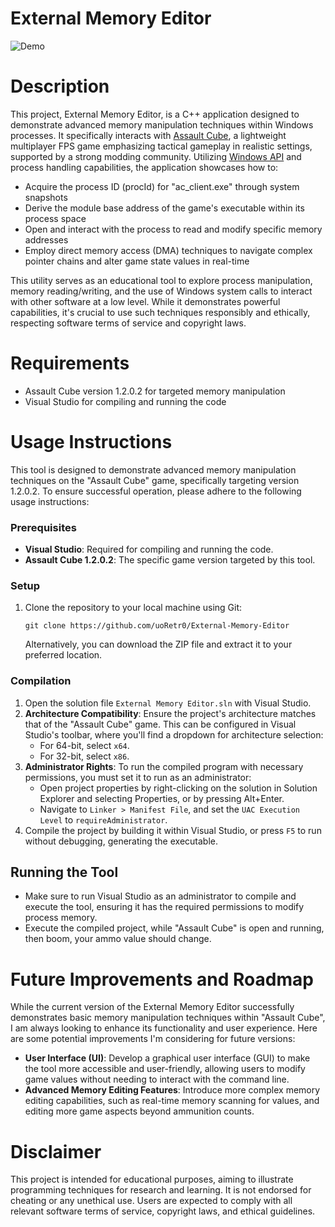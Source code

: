 # External Memory Editor

![Demo](https://github.com/uoRetr0/External-Memory-Editor/blob/main/demo.gif)

# Description

This project, External Memory Editor, is a C++ application designed to demonstrate advanced memory manipulation techniques within Windows processes. It specifically interacts with [Assault Cube](https://assault.cubers.net/), a lightweight multiplayer FPS game emphasizing tactical gameplay in realistic settings, supported by a strong modding community. Utilizing [Windows API](https://learn.microsoft.com/en-us/windows/win32/apiindex/windows-api-list) and process handling capabilities, the application showcases how to:

- Acquire the process ID (procId) for "ac_client.exe" through system snapshots
- Derive the module base address of the game's executable within its process space
- Open and interact with the process to read and modify specific memory addresses
- Employ direct memory access (DMA) techniques to navigate complex pointer chains and alter game state values in real-time

This utility serves as an educational tool to explore process manipulation, memory reading/writing, and the use of Windows system calls to interact with other software at a low level. While it demonstrates powerful capabilities, it's crucial to use such techniques responsibly and ethically, respecting software terms of service and copyright laws.

# Requirements

- Assault Cube version 1.2.0.2 for targeted memory manipulation
- Visual Studio for compiling and running the code

# Usage Instructions

This tool is designed to demonstrate advanced memory manipulation techniques on the "Assault Cube" game, specifically targeting version 1.2.0.2. To ensure successful operation, please adhere to the following usage instructions:

### Prerequisites

- **Visual Studio**: Required for compiling and running the code.
- **Assault Cube 1.2.0.2**: The specific game version targeted by this tool.

### Setup

1. Clone the repository to your local machine using Git:
    ```
    git clone https://github.com/uoRetr0/External-Memory-Editor
    ```
   Alternatively, you can download the ZIP file and extract it to your preferred location.

### Compilation

1. Open the solution file `External Memory Editor.sln` with Visual Studio.
2. **Architecture Compatibility**: Ensure the project's architecture matches that of the "Assault Cube" game. This can be configured in Visual Studio's toolbar, where you'll find a dropdown for architecture selection:
   - For 64-bit, select `x64`.
   - For 32-bit, select `x86`.
3. **Administrator Rights**: To run the compiled program with necessary permissions, you must set it to run as an administrator:
   - Open project properties by right-clicking on the solution in Solution Explorer and selecting Properties, or by pressing Alt+Enter.
   - Navigate to `Linker > Manifest File`, and set the `UAC Execution Level` to `requireAdministrator`.
4. Compile the project by building it within Visual Studio, or press `F5` to run without debugging, generating the executable.

## Running the Tool

- Make sure to run Visual Studio as an administrator to compile and execute the tool, ensuring it has the required permissions to modify process memory.
- Execute the compiled project, while "Assault Cube" is open and running, then boom, your ammo value should change.

# Future Improvements and Roadmap

While the current version of the External Memory Editor successfully demonstrates basic memory manipulation techniques within "Assault Cube", I am always looking to enhance its functionality and user experience. Here are some potential improvements I'm considering for future versions:

- **User Interface (UI)**: Develop a graphical user interface (GUI) to make the tool more accessible and user-friendly, allowing users to modify game values without needing to interact with the command line.
- **Advanced Memory Editing Features**: Introduce more complex memory editing capabilities, such as real-time memory scanning for values, and editing more game aspects beyond ammunition counts.

# Disclaimer

This project is intended for educational purposes, aiming to illustrate programming techniques for research and learning. It is not endorsed for cheating or any unethical use. Users are expected to comply with all relevant software terms of service, copyright laws, and ethical guidelines.
